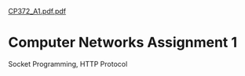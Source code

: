 [CP372_A1.pdf.pdf](https://github.com/gsaharya/ComputerNetworks/files/6779807/CP372_A1.pdf.pdf)
# Computer Networks Assignment 1
Socket Programming, HTTP Protocol
